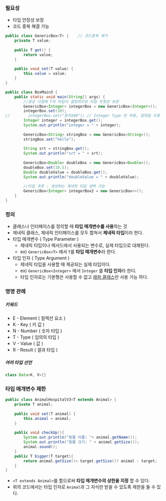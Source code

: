 ### 필요성

- 타입 안정성 보장
- 코드 중복 해결 가능

```java
public class GenericBox<T> {    // 코드중복 제거  
    private T value;  
  
    public T get() {  
        return value;  
    }  
  
    public void set(T value) {  
        this.value = value;  
    }  
}
```

```java
public class BoxMain3 {  
    public static void main(String[] args) {  
	    //생성 시점에 T의 타입이 결정하므로 타입 안정성 보장
        GenericBox<Integer> integerBox = new GenericBox<Integer>(); 
        integerBox.set(10);  
//        integerBox.set("문자100"); // Integer Type 만 허용, 컴파일 오류  
        Integer integer = integerBox.get();  
        System.out.println("integer = " + integer);  
  
        GenericBox<String> stringBox = new GenericBox<String>();  
        stringBox.set("hello");  
          
        String srt = stringBox.get();  
        System.out.println("srt = " + srt);  
          
        GenericBox<Double> doubleBox = new GenericBox<Double>();  
        doubleBox.set(10.5);  
        Double doubleValue = doubleBox.get();  
        System.out.println("doubleValue = " + doubleValue);  
  
        //타입 추론 : 생성하는 제네릭 타입 생략 가능  
        GenericBox<Integer> integerBox2 = new GenericBox<>();  
    }  
}
```

### 정의

- 클래스나 인터페이스를 정의할 때 **타입 매개변수를 사용**하는 것
- 제네릭 클래스, 제네릭 인터페이스를 모두 합쳐서 **제네릭 타입**이라 한다.
- 타입 매개변수 ( Type Parameter )
	- 제네릭 타입이나 메서드에서 사용되는 변수로, 실제 타입으로 대체된다.
	- ex) `GenericBox<T>` 에서 `T`를 **타입 매개변수**라 한다.
- 타입 인자 ( Type Argument )
	- 제네릭 타입을 사용할 때 제공되는 실제 타입이다.
	- ex) `GenericBox<Integer>` 에서 `Integer` 를 **타입 인자**라 한다.
	- 타입 인자로는 기본형은 사용할 수 없고 [래퍼 클래스](<4. 래퍼 클래스.md>)만 사용 가능 하다. 

### 명명 관례

##### 키워드

- E - Element ( 컬렉션 요소 )
- K - Key ( 키 값 )
- N - Number ( 숫자 타입 )
- T - Type ( 임의의 타입 )
- V - Value ( 값 )
- R - Result ( 결과 타입 )

##### 여러 타입 선언

```java
class Data<K, V>{}
```

### 타입 매개변수 제한

```java
public class AnimalHospitalV3<T extends Animal> {  
    private T animal;  
  
    public void set(T animal) {  
        this.animal = animal;  
    }  
  
    public void checkUp(){  
        System.out.println("동물 이름: "+ animal.getName());  
        System.out.println("동물 크기: " + animal.getSize());  
        animal.sound();  
    }  
    public T bigger(T target){  
        return animal.getSize()> target.getSize()? animal : target;  
    }  
}
```

- `<T extends Animal>`를 함으로써 **타입 매개변수의 상한을 지정** 할 수 있다.
- 위의 코드에서는 타입 인자로 `Animal`과 그 자식만 받을 수 있도록 제한을 둘 수 있다.

